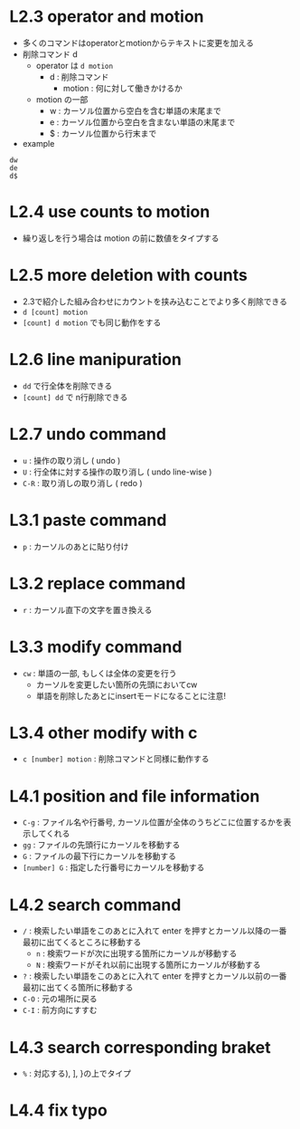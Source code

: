 # L2.3 operator and motion
- 多くのコマンドはoperatorとmotionからテキストに変更を加える
- 削除コマンド d
	- operator は `d motion`
	  - d : 削除コマンド
		- motion : 何に対して働きかけるか
	- motion の一部
		- w : カーソル位置から空白を含む単語の末尾まで
		- e : カーソル位置から空白を含まない単語の末尾まで
		- $ : カーソル位置から行末まで
- example
```
dw
de
d$
```

# L2.4 use counts to motion
- 繰り返しを行う場合は motion の前に数値をタイプする

# L2.5 more deletion with counts
- 2.3で紹介した組み合わせにカウントを挟み込むことでより多く削除できる
- `d [count] motion`
- `[count] d motion` でも同じ動作をする

# L2.6 line manipuration
- `dd` で行全体を削除できる
- `[count] dd` で n行削除できる

# L2.7 undo command
- `u` : 操作の取り消し ( undo )
- `U` : 行全体に対する操作の取り消し ( undo line-wise )
- `C-R` : 取り消しの取り消し ( redo )

# L3.1 paste command
- `p` : カーソルのあとに貼り付け

# L3.2 replace command
- `r` : カーソル直下の文字を置き換える

# L3.3 modify command
- `cw` : 単語の一部, もしくは全体の変更を行う
	- カーソルを変更したい箇所の先頭においてcw
	- 単語を削除したあとにinsertモードになることに注意!

# L3.4 other modify with c
- `c [number] motion` : 削除コマンドと同様に動作する

# L4.1 position and file information
- `C-g` : ファイル名や行番号, カーソル位置が全体のうちどこに位置するかを表示してくれる
- `gg` : ファイルの先頭行にカーソルを移動する
- `G` : ファイルの最下行にカーソルを移動する
- `[number] G` : 指定した行番号にカーソルを移動する

# L4.2 search command
- `/` : 検索したい単語をこのあとに入れて enter を押すとカーソル以降の一番最初に出てくるところに移動する
	- `n` : 検索ワードが次に出現する箇所にカーソルが移動する
	- `N` : 検索ワードがそれ以前に出現する箇所にカーソルが移動する
- `?` : 検索したい単語をこのあとに入れて enter を押すとカーソル以前の一番最初に出てくる箇所に移動する
- `C-O` : 元の場所に戻る
- `C-I` : 前方向にすすむ

# L4.3 search corresponding braket
- `%` : 対応する), ], }の上でタイプ

# L4.4 fix typo
